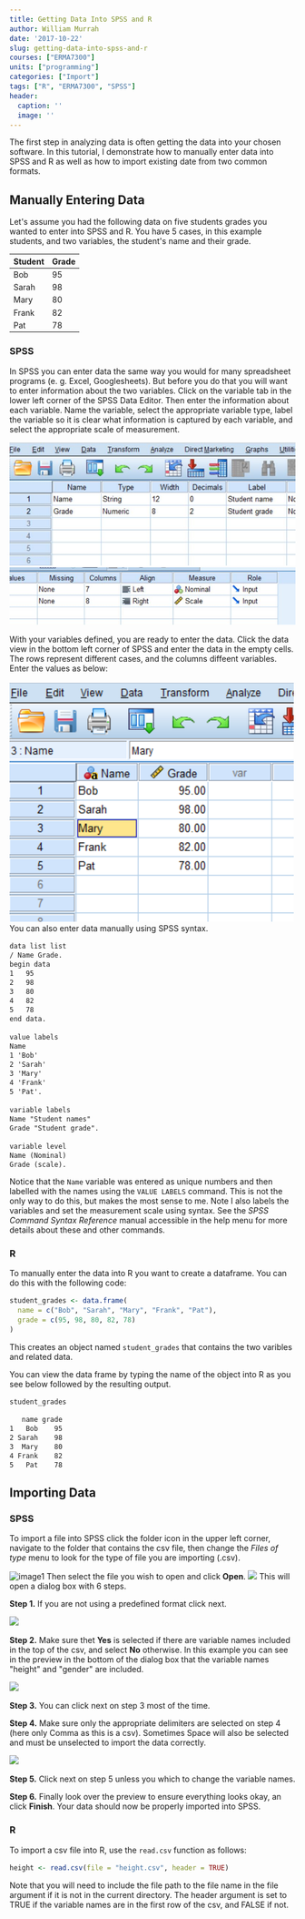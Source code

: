 ```yaml
---
title: Getting Data Into SPSS and R
author: William Murrah
date: '2017-10-22'
slug: getting-data-into-spss-and-r
courses: ["ERMA7300"]
units: ["programming"]
categories: ["Import"]
tags: ["R", "ERMA7300", "SPSS"]
header:
  caption: ''
  image: ''
---
```


The first step in analyzing data is often getting the data into your chosen software.
In this tutorial, I demonstrate how to manually enter data into SPSS and R as well as how to import existing date from two common formats.

## Manually Entering Data 

Let's assume you had the following data on five students grades you wanted to enter into SPSS and R. You have 5 cases, in this example students, and two variables, the student's name and their grade.

Student | Grade
--------|-----
Bob     | 95
Sarah   | 98
Mary    | 80
Frank   | 82
Pat     | 78

### SPSS

In SPSS you can enter data the same way you would for many spreadsheet programs (e. g. Excel, Googlesheets). 
But before you do that you will want to enter information about the two variables.
Click on the variable tab in the lower left corner of the SPSS Data Editor.
Then enter the information about each variable.
Name the variable, select the appropriate variable type, label the variable so it is clear what information is captured by each variable, and select the appropriate scale of measurement.

![](static/img/spss/manualVar.jpg)
![](static/img/spss/manualVar2.jpg)

With your variables defined, you are ready to enter the data.
Click the data view in the bottom left corner of SPSS and enter the data in the empty cells. 
The rows represent different cases, and the columns diffeent variables.
Enter the values as below:

![](static/img/spss/manualData.png)
You can also enter data manually using SPSS syntax.

```
data list list
/ Name Grade.
begin data 
1   95
2   98
3   80
4   82
5   78
end data.

value labels 
Name
1 'Bob'
2 'Sarah'
3 'Mary'
4 'Frank'
5 'Pat'.

variable labels
Name "Student names"
Grade "Student grade".

variable level
Name (Nominal)
Grade (scale).
```

Notice that the `Name` variable was entered as unique numbers and then labelled with the names using the `VALUE LABELS` command. 
This is not the only way to do this, but makes the most sense to me.
Note I also labels the variables and set the measurement scale using syntax.
See the *SPSS Command Syntax Reference* manual accessible in the help menu for more details about these and other commands.

### R

To manually enter the data into R you want to create a dataframe.
You can do this with the following code:


```r
student_grades <- data.frame(
  name = c("Bob", "Sarah", "Mary", "Frank", "Pat"),
  grade = c(95, 98, 80, 82, 78)
)
```

This creates an object named `student_grades` that contains the two varibles and related data.

You can view the data frame by typing the name of the object into R as you see below followed by the resulting output.


```r
student_grades
```

```
   name grade
1   Bob    95
2 Sarah    98
3  Mary    80
4 Frank    82
5   Pat    78
```


## Importing Data

### SPSS

To import a file into SPSS click the folder icon in the upper left corner, navigate to the folder that contains the csv file, then change the *Files of type* menu to look for the type of file you are importing (.csv). 

![image1](/img/spss/importcsv1.jpg)
Then select the file you wish to open and click **Open**.
![](/img/spss/importcsv2.jpg)
This will open a dialog box with 6 steps. 

**Step 1.** If you are not using a predefined format click next.

![](/img/spss/importcsv3.jpg)

**Step 2.** Make sure thet **Yes** is selected if there are variable names included in the top of the csv, and select **No** otherwise.
In this example you can see in the preview in the bottom of the dialog box that the variable names "height" and "gender" are included.

![](/img/spss/importcsv4.jpg)

**Step 3.** You can click next on step 3 most of the time.

 
**Step 4.** Make sure only the appropriate delimiters are selected on step 4 (here only Comma as this is a csv). Sometimes Space will also be selected and must be unselected to import the data correctly.

![](/img/spss/importcsv5.jpg)


**Step 5.** Click next on step 5 unless you which to change the variable names.

**Step 6.** Finally look over the preview to ensure everything looks okay, an click **Finish**. 
Your data should now be properly imported into SPSS.

### R

To import a csv file into R, use the `read.csv` function as follows:


```r
height <- read.csv(file = "height.csv", header = TRUE)
```

Note that you will need to include the file path to the file name in the file argument if it is not in the current directory. 
The header argument is set to TRUE if the variable names are in the first row of the csv, and FALSE if not.

